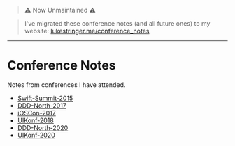 > ⚠️ Now Unmaintained ⚠️ 

> I've migrated these conference notes (and all future ones) to my website: [lukestringer.me/conference_notes](lukestringer.me/conference_notes)

--- 

# Conference Notes
Notes from conferences I have attended.

- [Swift-Summit-2015](Swift-Summit-2015.md)
- [DDD-North-2017](DDD-North-2017.md)
- [iOSCon-2017](iOSCon-2017.md)
- [UIKonf-2018](UIKonf-2018.md)
- [DDD-North-2020](DDD-North-2020.md)
- [UIKonf-2020](UIKonf-2020.md)
